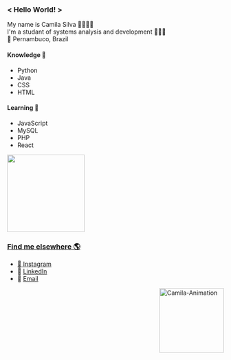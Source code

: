 ### < Hello World! >
My name is Camila Silva 👩🏽🇧🇷 <br>
I'm a studant of systems analysis and development 👩🏽‍💻 <br>
📍 Pernambuco, Brazil <br>
  
####  Knowledge 🧠
- Python
- Java
- CSS
- HTML
####  Learning 🚀
- JavaScript
- MySQL  
- PHP
- React

<div>
  <a href="https://github.com/camilams27">
  <img height="180em" src="https://github-readme-stats.vercel.app/api/top-langs/?username=camilams27&layout=compact&langs_count=7&theme=chartreuse-dark"/>
</div>

### Find me elsewhere 🌎
- 📸 [Instagram](https://www.instagram.com/camii.las/) 
- 💼 [LinkedIn](https://www.linkedin.com/in/camila-silva-8968aa1b3/)
- 📧 [Email](mailto:camilamariasilva.2021@gmail.com)

 <img align="right" alt="Camila-Animation" src="https://camilams27.github.io/imagem/heyy.gif" widht="150" height="150">

  
  
